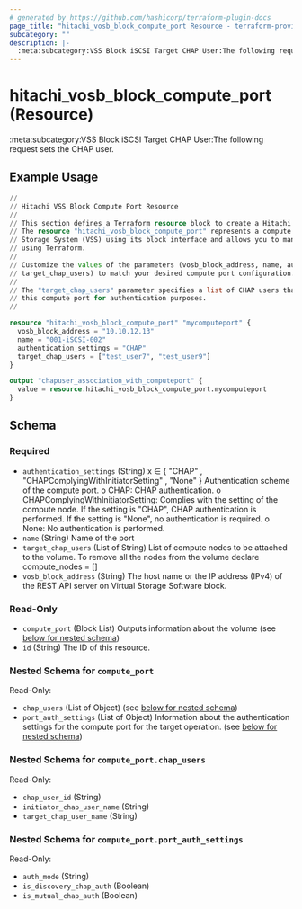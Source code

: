 ```yaml
---
# generated by https://github.com/hashicorp/terraform-plugin-docs
page_title: "hitachi_vosb_block_compute_port Resource - terraform-provider-hitachi"
subcategory: ""
description: |-
  :meta:subcategory:VSS Block iSCSI Target CHAP User:The following request sets the CHAP user.
---
```


# hitachi_vosb_block_compute_port (Resource)

:meta:subcategory:VSS Block iSCSI Target CHAP User:The following request sets the CHAP user.

## Example Usage

```terraform
//
// Hitachi VSS Block Compute Port Resource
//
// This section defines a Terraform resource block to create a Hitachi VSS block compute port.
// The resource "hitachi_vosb_block_compute_port" represents a compute port on a Hitachi Virtual
// Storage System (VSS) using its block interface and allows you to manage its configuration
// using Terraform.
//
// Customize the values of the parameters (vosb_block_address, name, authentication_settings,
// target_chap_users) to match your desired compute port configuration.
//
// The "target_chap_users" parameter specifies a list of CHAP users that are associated with
// this compute port for authentication purposes.
//

resource "hitachi_vosb_block_compute_port" "mycomputeport" {
  vosb_block_address = "10.10.12.13"
  name = "001-iSCSI-002"
  authentication_settings = "CHAP"
  target_chap_users = ["test_user7", "test_user9"]
}

output "chapuser_association_with_computeport" {
  value = resource.hitachi_vosb_block_compute_port.mycomputeport
}
```

<!-- schema generated by tfplugindocs -->
## Schema

### Required

- `authentication_settings` (String) x ∈ { "CHAP" , "CHAPComplyingWithInitiatorSetting" , "None" }
		Authentication scheme of the compute port.
		o CHAP: CHAP authentication.
		o CHAPComplyingWithInitiatorSetting: Complies with the setting of the compute node. If the setting is "CHAP", CHAP authentication is performed. If the setting is "None", no authentication is required.
		o None: No authentication is performed.
- `name` (String) Name of the port
- `target_chap_users` (List of String) List of compute nodes to be attached to the volume. To remove all the nodes from the volume declare compute_nodes = []
- `vosb_block_address` (String) The host name or the IP address (IPv4) of the REST API server on Virtual Storage Software block.

### Read-Only

- `compute_port` (Block List) Outputs information about the volume (see [below for nested schema](#nestedblock--compute_port))
- `id` (String) The ID of this resource.

<a id="nestedblock--compute_port"></a>
### Nested Schema for `compute_port`

Read-Only:

- `chap_users` (List of Object) (see [below for nested schema](#nestedatt--compute_port--chap_users))
- `port_auth_settings` (List of Object) Information about the authentication settings for the compute port for the target operation. (see [below for nested schema](#nestedatt--compute_port--port_auth_settings))

<a id="nestedatt--compute_port--chap_users"></a>
### Nested Schema for `compute_port.chap_users`

Read-Only:

- `chap_user_id` (String)
- `initiator_chap_user_name` (String)
- `target_chap_user_name` (String)


<a id="nestedatt--compute_port--port_auth_settings"></a>
### Nested Schema for `compute_port.port_auth_settings`

Read-Only:

- `auth_mode` (String)
- `is_discovery_chap_auth` (Boolean)
- `is_mutual_chap_auth` (Boolean)
